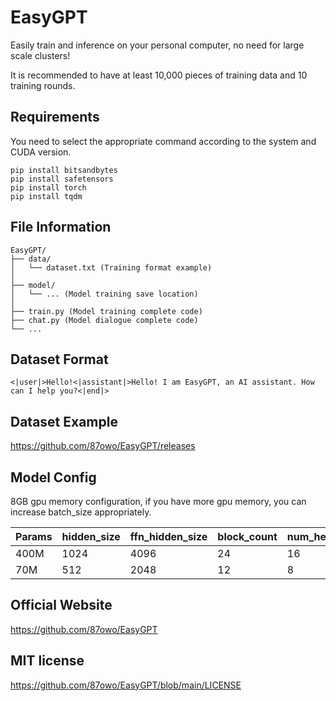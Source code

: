 # EasyGPT

Easily train and inference on your personal computer, no need for large scale clusters!

It is recommended to have at least 10,000 pieces of training data and 10 training rounds.

## Requirements

You need to select the appropriate command according to the system and CUDA version.

```
pip install bitsandbytes
pip install safetensors
pip install torch
pip install tqdm
```

## File Information

```
EasyGPT/
├── data/ 
│   └── dataset.txt (Training format example)
│
├── model/ 
│   └── ... (Model training save location)
│
├── train.py (Model training complete code)
├── chat.py (Model dialogue complete code)
└── ...
```

## Dataset Format

```
<|user|>Hello!<|assistant|>Hello! I am EasyGPT, an AI assistant. How can I help you?<|end|>
```

## Dataset Example

https://github.com/87owo/EasyGPT/releases

## Model Config

8GB gpu memory configuration, if you have more gpu memory, you can increase batch_size appropriately.

| Params | hidden_size | ffn_hidden_size | block_count | num_heads | vocab_size | batch_size |
|--------|-------------|-----------------|-------------|-----------|------------|------------|
| 400M   | 1024        | 4096            | 24          | 16        | 32000      | 2          |
| 70M    | 512         | 2048            | 12          | 8         | 32000      | 8          |

## Official Website

https://github.com/87owo/EasyGPT

## MIT license

https://github.com/87owo/EasyGPT/blob/main/LICENSE
